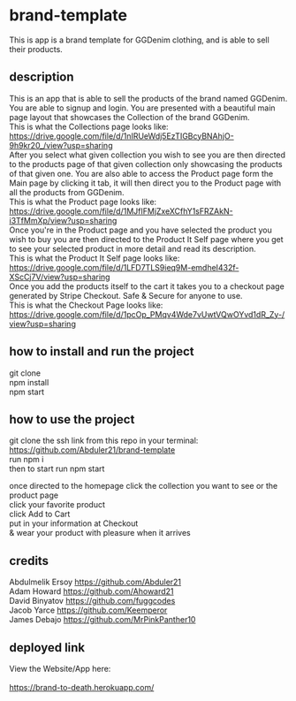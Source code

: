 # brand-template
This is app is a brand template for GGDenim clothing, and is able to sell their products.

## description

This is an app that is able to sell the products of the brand named GGDenim. You are able to signup and login. You are presented with a beautiful main page layout that showcases the Collection of the brand GGDenim. <br>
This is what the Collections page looks like: https://drive.google.com/file/d/1nIRUeWdj5EzTIGBcyBNAhjO-9h9kr20_/view?usp=sharing <br>
After you select what given collection you wish to see you are then directed to the products page of that given collection only showcasing the products of that given one. You are also able to access the Product page form the Main page by clicking it tab, it will then direct you to the Product page with all the products from GGDenim. <br>
This is what the Product page looks like: https://drive.google.com/file/d/1MJfIFMjZxeXCfhY1sFRZAkN-i3TfMmXp/view?usp=sharing <br>
Once you're in the Product page and you have selected the product you wish to buy you are then directed to the Product It Self page where you get to see your selected product in more detail and read its description. <br>
This is what the Product It Self page looks like: https://drive.google.com/file/d/1LFD7TLS9ieq9M-emdheI432f-XScCj7V/view?usp=sharing <br>
Once you add the products itself to the cart it takes you to a checkout page generated by Stripe Checkout. Safe & Secure for anyone to use. <br>
This is what the Checkout Page looks like: https://drive.google.com/file/d/1pcOp_PMqv4Wde7vUwtVQwOYvd1dR_Zy-/view?usp=sharing <br>

## how to install and run the project

git clone <br>
npm install <br>
npm start <br>

## how to use the project

git clone the ssh link from this repo in your terminal: https://github.com/Abduler21/brand-template <br>
run npm i <br>
then to start run npm start <br>

once directed to the homepage click the collection you want to see or the product page <br>
click your favorite product <br>
click Add to Cart <br>
put in your information at Checkout <br> 
& wear your product with pleasure when it arrives <br>

## credits <br>

Abdulmelik Ersoy https://github.com/Abduler21 <br>
Adam Howard https://github.com/Ahoward21 <br>
David Binyatov https://github.com/fuggcodes <br>
Jacob Yarce https://github.com/Keemperor <br>
James Debajo https://github.com/MrPinkPanther10 <br>

## deployed link

View the Website/App here: <br>
<br>
https://brand-to-death.herokuapp.com/

